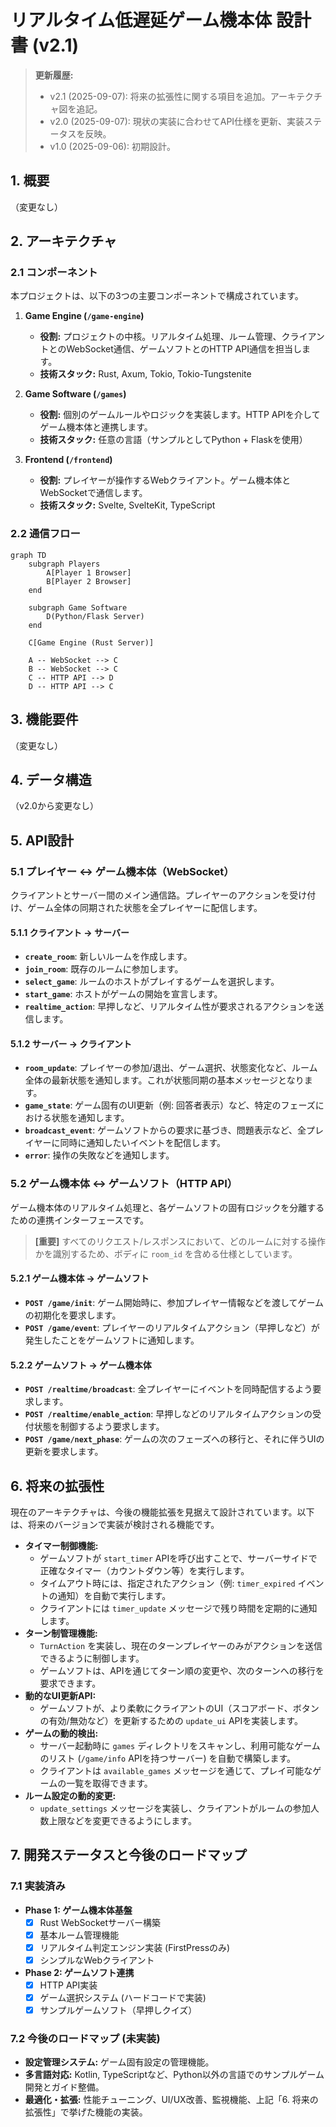 # リアルタイム低遅延ゲーム機本体 設計書 (v2.1)

> **更新履歴:**
> - v2.1 (2025-09-07): 将来の拡張性に関する項目を追加。アーキテクチャ図を追記。
> - v2.0 (2025-09-07): 現状の実装に合わせてAPI仕様を更新、実装ステータスを反映。
> - v1.0 (2025-09-06): 初期設計。

## 1. 概要

（変更なし）

## 2. アーキテクチャ

### 2.1 コンポーネント

本プロジェクトは、以下の3つの主要コンポーネントで構成されています。

1.  **Game Engine (`/game-engine`)**
    -   **役割:** プロジェクトの中核。リアルタイム処理、ルーム管理、クライアントとのWebSocket通信、ゲームソフトとのHTTP API通信を担当します。
    -   **技術スタック:** Rust, Axum, Tokio, Tokio-Tungstenite

2.  **Game Software (`/games`)**
    -   **役割:** 個別のゲームルールやロジックを実装します。HTTP APIを介してゲーム機本体と連携します。
    -   **技術スタック:** 任意の言語（サンプルとしてPython + Flaskを使用）

3.  **Frontend (`/frontend`)**
    -   **役割:** プレイヤーが操作するWebクライアント。ゲーム機本体とWebSocketで通信します。
    -   **技術スタック:** Svelte, SvelteKit, TypeScript

### 2.2 通信フロー

```mermaid
graph TD
    subgraph Players
        A[Player 1 Browser]
        B[Player 2 Browser]
    end

    subgraph Game Software
        D(Python/Flask Server)
    end

    C[Game Engine (Rust Server)]

    A -- WebSocket --> C
    B -- WebSocket --> C
    C -- HTTP API --> D
    D -- HTTP API --> C
```

## 3. 機能要件

（変更なし）

## 4. データ構造

（v2.0から変更なし）

## 5. API設計

### 5.1 プレイヤー ↔ ゲーム機本体（WebSocket）

クライアントとサーバー間のメイン通信路。プレイヤーのアクションを受け付け、ゲーム全体の同期された状態を全プレイヤーに配信します。

#### 5.1.1 クライアント → サーバー
- **`create_room`**: 新しいルームを作成します。
- **`join_room`**: 既存のルームに参加します。
- **`select_game`**: ルームのホストがプレイするゲームを選択します。
- **`start_game`**: ホストがゲームの開始を宣言します。
- **`realtime_action`**: 早押しなど、リアルタイム性が要求されるアクションを送信します。

#### 5.1.2 サーバー → クライアント
- **`room_update`**: プレイヤーの参加/退出、ゲーム選択、状態変化など、ルーム全体の最新状態を通知します。これが状態同期の基本メッセージとなります。
- **`game_state`**: ゲーム固有のUI更新（例: 回答者表示）など、特定のフェーズにおける状態を通知します。
- **`broadcast_event`**: ゲームソフトからの要求に基づき、問題表示など、全プレイヤーに同時に通知したいイベントを配信します。
- **`error`**: 操作の失敗などを通知します。

### 5.2 ゲーム機本体 ↔ ゲームソフト（HTTP API）

ゲーム機本体のリアルタイム処理と、各ゲームソフトの固有ロジックを分離するための連携インターフェースです。

> **[重要]**
> すべてのリクエスト/レスポンスにおいて、どのルームに対する操作かを識別するため、ボディに `room_id` を含める仕様としています。

#### 5.2.1 ゲーム機本体 → ゲームソフト
- **`POST /game/init`**: ゲーム開始時に、参加プレイヤー情報などを渡してゲームの初期化を要求します。
- **`POST /game/event`**: プレイヤーのリアルタイムアクション（早押しなど）が発生したことをゲームソフトに通知します。

#### 5.2.2 ゲームソフト → ゲーム機本体
- **`POST /realtime/broadcast`**: 全プレイヤーにイベントを同時配信するよう要求します。
- **`POST /realtime/enable_action`**: 早押しなどのリアルタイムアクションの受付状態を制御するよう要求します。
- **`POST /game/next_phase`**: ゲームの次のフェーズへの移行と、それに伴うUIの更新を要求します。

## 6. 将来の拡張性

現在のアーキテクチャは、今後の機能拡張を見据えて設計されています。以下は、将来のバージョンで実装が検討される機能です。

- **タイマー制御機能:**
    - ゲームソフトが `start_timer` APIを呼び出すことで、サーバーサイドで正確なタイマー（カウントダウン等）を実行します。
    - タイムアウト時には、指定されたアクション（例: `timer_expired` イベントの通知）を自動で実行します。
    - クライアントには `timer_update` メッセージで残り時間を定期的に通知します。
- **ターン制管理機能:**
    - `TurnAction` を実装し、現在のターンプレイヤーのみがアクションを送信できるように制御します。
    - ゲームソフトは、APIを通じてターン順の変更や、次のターンへの移行を要求できます。
- **動的なUI更新API:**
    - ゲームソフトが、より柔軟にクライアントのUI（スコアボード、ボタンの有効/無効など）を更新するための `update_ui` APIを実装します。
- **ゲームの動的検出:**
    - サーバー起動時に `games` ディレクトリをスキャンし、利用可能なゲームのリスト (`/game/info` APIを持つサーバー) を自動で構築します。
    - クライアントは `available_games` メッセージを通じて、プレイ可能なゲームの一覧を取得できます。
- **ルーム設定の動的変更:**
    - `update_settings` メッセージを実装し、クライアントがルームの参加人数上限などを変更できるようにします。

## 7. 開発ステータスと今後のロードマップ

### 7.1 実装済み
- **Phase 1: ゲーム機本体基盤**
    - [x] Rust WebSocketサーバー構築
    - [x] 基本ルーム管理機能
    - [x] リアルタイム判定エンジン実装 (FirstPressのみ)
    - [x] シンプルなWebクライアント
- **Phase 2: ゲームソフト連携**
    - [x] HTTP API実装
    - [x] ゲーム選択システム (ハードコードで実装)
    - [x] サンプルゲームソフト（早押しクイズ）

### 7.2 今後のロードマップ (未実装)
- **設定管理システム:** ゲーム固有設定の管理機能。
- **多言語対応:** Kotlin, TypeScriptなど、Python以外の言語でのサンプルゲーム開発とガイド整備。
- **最適化・拡張:** 性能チューニング、UI/UX改善、監視機能、上記「6. 将来の拡張性」で挙げた機能の実装。